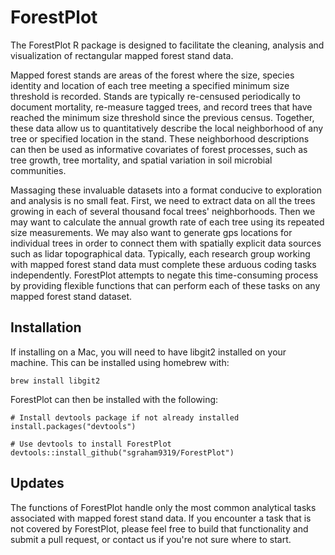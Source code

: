 # ForestPlot

The ForestPlot R package is designed to facilitate the cleaning, analysis and
visualization of rectangular mapped forest stand data.

Mapped forest stands are areas of the forest where the size, species identity
and location of each tree meeting a specified minimum size threshold is 
recorded. Stands are typically re-censused periodically to document mortality,
re-measure tagged trees, and record trees that have reached the minimum size
threshold since the previous census. Together, these data allow us to
quantitatively describe the local neighborhood of any tree or specified location
in the stand. These neighborhood descriptions can then be used as informative
covariates of forest processes, such as tree growth, tree mortality, and 
spatial variation in soil microbial communities.

Massaging these invaluable datasets into a format conducive to exploration and
analysis is no small feat. First, we need to extract data on all the trees
growing in each of several thousand focal trees' neighborhoods. Then we may
want to calculate the annual growth rate of each tree using its repeated size
measurements. We may also want to generate gps locations for individual trees
in order to connect them with spatially explicit data sources such as lidar 
topographical data. Typically, each research group working with mapped forest
stand data must complete these arduous coding tasks independently. ForestPlot
attempts to negate this time-consuming process by providing flexible functions
that can perform each of these tasks on any mapped forest stand dataset.

## Installation

If installing on a Mac, you will need to have libgit2 installed on your 
machine. This can be installed using homebrew with:
```
brew install libgit2
```

ForestPlot can then be installed with the following:
```
# Install devtools package if not already installed
install.packages("devtools")

# Use devtools to install ForestPlot
devtools::install_github("sgraham9319/ForestPlot")
```

## Updates

The functions of ForestPlot handle only the most common analytical tasks
associated with mapped forest stand data. If you encounter a task that is not
covered by ForestPlot, please feel free to build that functionality and submit
a pull request, or contact us if you're not sure where to start.
